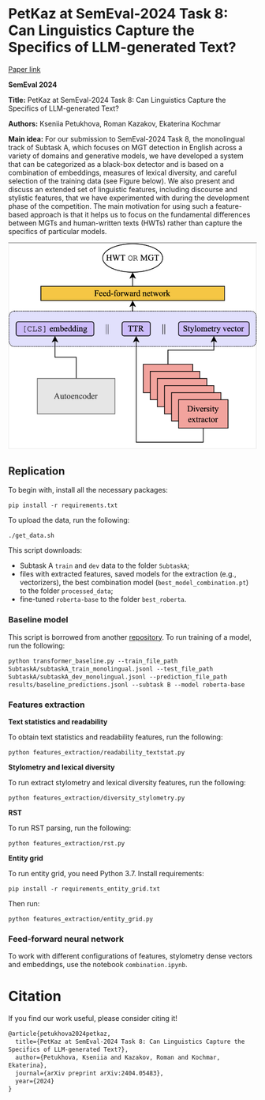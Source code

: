 # PetKaz at SemEval-2024 Task 8: Can Linguistics Capture the Specifics of LLM-generated Text?

[Paper link](https://arxiv.org/abs/2404.05483)

**SemEval 2024**

**Title:** PetKaz at SemEval-2024 Task 8: Can Linguistics Capture the Specifics of LLM-generated Text?

**Authors:** Kseniia Petukhova, Roman Kazakov, Ekaterina Kochmar

**Main idea:** For our submission to SemEval-2024 Task 8, the monolingual track of Subtask A, which focuses on MGT detection in English across a variety of domains and generative models, we have developed a system that can be categorized as a black-box detector and is based on a combination of embeddings, measures of lexical diversity, and careful selection of the training data (see Figure below). We also present and discuss an extended set of linguistic features, including discourse and stylistic features, that we have experimented with during the development phase of the competition. The main motivation for using such a feature-based approach is that it helps us to focus on the fundamental differences between MGTs and human-written texts (HWTs) rather than capture the specifics of particular models.

![Our Pipeline](scheme_m4.png)

## Replication

To begin with, install all the necessary packages:
```
pip install -r requirements.txt
```
To upload the data, run the following:
```
./get_data.sh
```
This script downloads:
* Subtask A `train` and `dev` data to the folder `SubtaskA`;
* files with extracted features, saved models for the extraction (e.g., vectorizers), the best combination model (`best_model_combination.pt`) to the folder `processed_data`;
* fine-tuned `roberta-base` to the folder `best_roberta`.

### Baseline model
This script is borrowed from another [repository](https://github.com/mbzuai-nlp/SemEval2024-task8). To run training of a model, run the following:
```
python transformer_baseline.py --train_file_path SubtaskA/subtaskA_train_monolingual.jsonl --test_file_path SubtaskA/subtaskA_dev_monolingual.jsonl --prediction_file_path results/baseline_predictions.jsonl --subtask B --model roberta-base
```

### Features extraction
**Text statistics and readability**

To obtain text statistics and readability features, run the following:
```
python features_extraction/readability_textstat.py
```

**Stylometry and lexical diversity**

To run extract stylometry and lexical diversity features, run the following:
```
python features_extraction/diversity_stylometry.py
```

**RST**

To run RST parsing, run the following:
```
python features_extraction/rst.py
```

**Entity grid**

To run entity grid, you need Python 3.7. Install requirements:
```
pip install -r requirements_entity_grid.txt
```

Then run:
```
python features_extraction/entity_grid.py
```

### Feed-forward neural network
To work with different configurations of features, stylometry dense vectors and embeddings, use the notebook `combination.ipynb`.

# Citation

If you find our work useful, please consider citing it!

```
@article{petukhova2024petkaz,
  title={PetKaz at SemEval-2024 Task 8: Can Linguistics Capture the Specifics of LLM-generated Text?},
  author={Petukhova, Kseniia and Kazakov, Roman and Kochmar, Ekaterina},
  journal={arXiv preprint arXiv:2404.05483},
  year={2024}
}
```
